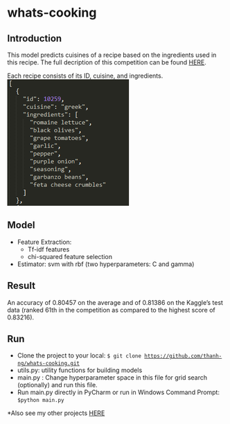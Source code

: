# whats-cooking		
## Introduction  
This model predicts cuisines of a recipe based on the ingredients used in this recipe. The full decription of this competition can be found [HERE](https://www.kaggle.com/c/whats-cooking).  		

Each recipe consists of its ID, cuisine, and ingredients.   
![alt text](\images\train-recipe.png "One sample recipe in the dataset") 
## Model  
* Feature Extraction:   
	* Tf-idf features  
	* chi-squared feature selection  
* Estimator: svm with rbf (two hyperparameters: C and gamma)  

## Result
An accuracy of 0.80457 on the average and of 0.81386 on the Kaggle’s test data (ranked 61th in the competition as compared to the highest score of 0.83216).   

## Run
* Clone the project to your local: <code>$ git clone https://github.com/thanh-ng/whats-cooking.git</code>
* utils.py: utility functions for building models
* main.py : Change hyperparameter space in this file for grid search (optionally) and run this file.   
* Run main.py directly in PyCharm or run in Windows Command Prompt: <code>$python main.py</code>

*Also see my other projects [HERE](http://thanh-ng.github.io/pages/src/)
